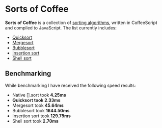 # Sorts of Coffee
**Sorts of Coffee** is a collection of [sorting algorithms](http://en.wikipedia.org/wiki/Sorting_algorithm), written in CoffeeScript and compiled to JavaScript. The list currently includes:

* [Quicksort](http://en.wikipedia.org/wiki/Quicksort)
* [Mergesort](http://en.wikipedia.org/wiki/Merge_sort)
* [Bubblesort](http://en.wikipedia.org/wiki/Bubble_sort)
* [Insertion sort](http://en.wikipedia.org/wiki/Insertion_sort)
* [Shell sort](http://en.wikipedia.org/wiki/Shellsort)

## Benchmarking
While benchmarking I have received the following speed results:

* Native [].sort took **4.25ms**
* **Quicksort took 2.33ms**
* Mergesort took **45.64ms**
* Bubblesort took **1644.50ms**
* Insertion sort took **129.75ms**
* Shell sort took **2.70ms**

